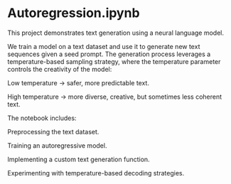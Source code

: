 # Autoregression.ipynb

This project demonstrates text generation using a neural language model.

We train a model on a text dataset and use it to generate new text sequences given a seed prompt. The generation process leverages a temperature-based sampling strategy, where the temperature parameter controls the creativity of the model:

Low temperature → safer, more predictable text.

High temperature → more diverse, creative, but sometimes less coherent text.

The notebook includes:

Preprocessing the text dataset.

Training an autoregressive model.

Implementing a custom text generation function.

Experimenting with temperature-based decoding strategies.
